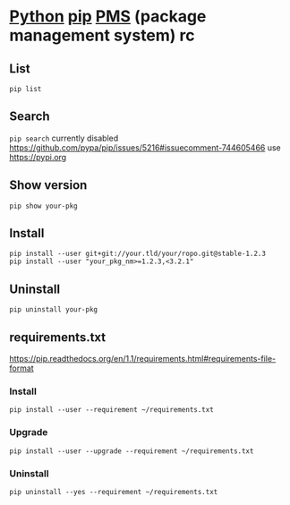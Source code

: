 # [Python][] [pip][] [PMS][] (package management system) rc

[pip]: https://github.com/pypa/pip
[pms]: https://en.wikipedia.org/wiki/Package_manager
[python]: https://github.com/python/cpython

## List

    pip list

## Search

`pip search` currently disabled https://github.com/pypa/pip/issues/5216#issuecomment-744605466
use https://pypi.org

## Show version

    pip show your-pkg

## Install

    pip install --user git+git://your.tld/your/ropo.git@stable-1.2.3
    pip install --user "your_pkg_nm>=1.2.3,<3.2.1"

## Uninstall

    pip uninstall your-pkg

## requirements.txt

<https://pip.readthedocs.org/en/1.1/requirements.html#requirements-file-format>

### Install

    pip install --user --requirement ~/requirements.txt

### Upgrade

    pip install --user --upgrade --requirement ~/requirements.txt

### Uninstall

    pip uninstall --yes --requirement ~/requirements.txt
